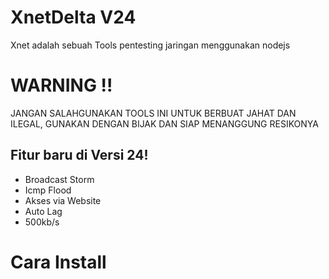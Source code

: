 # XnetDelta V24
Xnet adalah sebuah Tools pentesting jaringan menggunakan nodejs 

# **WARNING !!**
JANGAN SALAHGUNAKAN TOOLS INI UNTUK BERBUAT JAHAT DAN ILEGAL, GUNAKAN DENGAN BIJAK DAN SIAP MENANGGUNG RESIKONYA

## Fitur baru di Versi 24! ##
- Broadcast Storm
- Icmp Flood
- Akses via Website
- Auto Lag
- 500kb/s

# Cara Install
